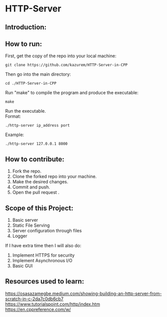 # HTTP-Server

## Introduction:


## How to run:
First, get the copy of the repo into your local machine:  
```
git clone https://github.com/kazurem/HTTP-Server-in-CPP
```
  
Then go into the main directory:
```
cd ./HTTP-Server-in-CPP
```

Run "make" to compile the program and produce the executable:
```
make
```
Run the executable.  
Format:  
```
./http-server ip_address port
```
  
Example:
```
./http-server 127.0.0.1 8000
```

## How to contribute:
1. Fork the repo.
2. Clone the forked repo into your machine.
3. Make the desired changes.
4. Commit and push.
5. Open the pull request  .

## Scope of this Project:
1. Basic server
2. Static File Serving
3. Server configuration through files
4. Logger

If I have extra time then I will also do:
1. Implement HTTPS for security
2. Implement Asynchronous I/O
3. Basic GUI  
## Resources used to learn:
https://osasazamegbe.medium.com/showing-building-an-http-server-from-scratch-in-c-2da7c0db6cb7  
https://www.tutorialspoint.com/http/index.htm  
https://en.cppreference.com/w/
